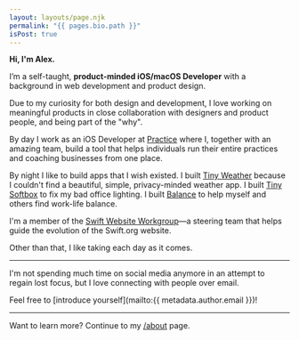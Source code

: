 ```yaml
---
layout: layouts/page.njk
permalink: "{{ pages.bio.path }}"
isPost: true
---
```


**Hi, I'm Alex.**

I’m a self-taught, **product-minded iOS/macOS Developer** with a background in web development and product design.

Due to my curiosity for both design and development, I love working on meaningful products in close collaboration with designers and product people, and being part of the "why".

By day I work as an iOS Developer at [Practice](https://practice.do) where I, together with an amazing team, build a tool that helps individuals run their entire practices and coaching businesses from one place.

By night I like to build apps that I wish existed. I built [Tiny Weather](/apps/tiny-weather) because I couldn't find a beautiful, simple, privacy-minded weather app. I built [Tiny Softbox](/apps/tiny-softbox) to fix my bad office lighting. I built [Balance](/apps/balance) to help myself and others find work-life balance.

I'm a member of the [Swift Website Workgroup](https://www.swift.org/website-workgroup/)—a steering team that helps guide the evolution of the Swift.org website.

Other than that, I like taking each day as it comes.

---

I'm not spending much time on social media anymore in an attempt to regain lost focus, but I love connecting with people over email.

Feel free to [introduce yourself](mailto:{{ metadata.author.email }})!

---

Want to learn more? Continue to my [/about](/about) page.

